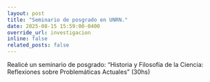 ```yaml
---
layout: post
title: "Seminario de posgrado en UNRN."
date: 2025-08-15 15:59:00-0400
override_url: investigacion
inline: false
related_posts: false
---
```


Realicé un seminario de posgrado: “Historia y Filosofía de la Ciencia: Reflexiones sobre Problemáticas Actuales” (30hs)
